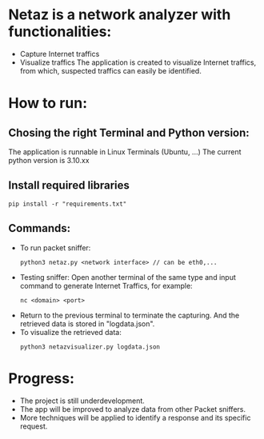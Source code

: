 # Netaz is a network analyzer with functionalities:
  - Capture Internet traffics
  - Visualize traffics
The application is created to visualize Internet traffics, from which, suspected traffics can easily be identified.
# How to run:
## Chosing the right Terminal and Python version:
  The application is runnable in Linux Terminals (Ubuntu, ...) 
  The current python version is 3.10.xx
## Install required libraries
  ```
  pip install -r "requirements.txt"
  ```
## Commands:
  - To run packet sniffer:
    ```
    python3 netaz.py <network interface> // can be eth0,...
    ```
  - Testing sniffer: Open another terminal of the same type and input command to generate Internet Traffics, for example:
    ```
    nc <domain> <port>
    ```
  - Return to the previous terminal to terminate the capturing. And the retrieved data is stored in "logdata.json".
  - To visualize the retrieved data:
    ```
    python3 netazvisualizer.py logdata.json
    ```

# Progress:
- The project is still underdevelopment.
- The app will be improved to analyze data from other Packet sniffers.
- More techniques will be applied to identify a response and its specific request.
  
